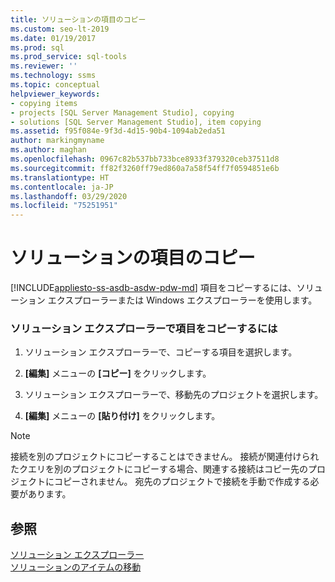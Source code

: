 ```yaml
---
title: ソリューションの項目のコピー
ms.custom: seo-lt-2019
ms.date: 01/19/2017
ms.prod: sql
ms.prod_service: sql-tools
ms.reviewer: ''
ms.technology: ssms
ms.topic: conceptual
helpviewer_keywords:
- copying items
- projects [SQL Server Management Studio], copying
- solutions [SQL Server Management Studio], item copying
ms.assetid: f95f084e-9f3d-4d15-90b4-1094ab2eda51
author: markingmyname
ms.author: maghan
ms.openlocfilehash: 0967c82b537bb733bce8933f379320ceb37511d8
ms.sourcegitcommit: ff82f3260ff79ed860a7a58f54ff7f0594851e6b
ms.translationtype: HT
ms.contentlocale: ja-JP
ms.lasthandoff: 03/29/2020
ms.locfileid: "75251951"
---
```

# <a name="copy-items-in-a-solution"></a>ソリューションの項目のコピー
[!INCLUDE[appliesto-ss-asdb-asdw-pdw-md](../../includes/appliesto-ss-asdb-asdw-pdw-md.md)]
項目をコピーするには、ソリューション エクスプローラーまたは Windows エクスプローラーを使用します。  
  
### <a name="to-copy-items-within-solution-explorer"></a>ソリューション エクスプローラーで項目をコピーするには  
  
1.  ソリューション エクスプローラーで、コピーする項目を選択します。  
  
2.  **[編集]** メニューの **[コピー]** をクリックします。  
  
3.  ソリューション エクスプローラーで、移動先のプロジェクトを選択します。  
  
4.  **[編集]** メニューの **[貼り付け]** をクリックします。  
  
> [!NOTE]  
> 接続を別のプロジェクトにコピーすることはできません。 接続が関連付けられたクエリを別のプロジェクトにコピーする場合、関連する接続はコピー先のプロジェクトにコピーされません。 宛先のプロジェクトで接続を手動で作成する必要があります。  
  
## <a name="see-also"></a>参照  
[ソリューション エクスプローラー](../../ssms/solution/solution-explorer.md)  
[ソリューションのアイテムの移動](../../ssms/solution/move-items-in-a-solution.md)  
  

